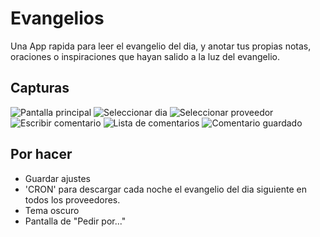 # Evangelios

Una App rapida para leer el evangelio del dia, y anotar tus propias notas, oraciones o inspiraciones que hayan salido a la luz del evangelio.

## Capturas
![Pantalla principal](https://raw.githubusercontent.com/hkfuertes/EvangeliosApp/master/screenshots/mainScreen.PNG)
![Seleccionar dia](https://raw.githubusercontent.com/hkfuertes/EvangeliosApp/master/screenshots/selectDate.PNG)
![Seleccionar proveedor](https://raw.githubusercontent.com/hkfuertes/EvangeliosApp/master/screenshots/providerSelector.PNG)
![Escribir comentario](https://raw.githubusercontent.com/hkfuertes/EvangeliosApp/master/screenshots/editScreen.PNG)
![Lista de comentarios](https://raw.githubusercontent.com/hkfuertes/EvangeliosApp/master/screenshots/comments.PNG)
![Comentario guardado](https://raw.githubusercontent.com/hkfuertes/EvangeliosApp/master/screenshots/selectedComment.PNG)


## Por hacer
- Guardar ajustes
- 'CRON' para descargar cada noche el evangelio del dia siguiente en todos los proveedores.
- Tema oscuro
- Pantalla de "Pedir por..."
